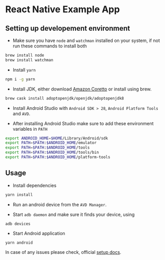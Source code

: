 # React Native Example App


## Setting up developement environment

- Make sure you have `node` and `watchman` installed on your system, if not run these commands to install both

```sh
brew install node
brew install watchman
```

- Install `yarn`

```sh
npm i -g yarn
```

- Install JDK, either download [Amazon Coretto](https://docs.aws.amazon.com/corretto/latest/corretto-11-ug/downloads-list.html) or install using brew.

```sh
brew cask install adoptopenjdk/openjdk/adoptopenjdk8
```

- Install Android Studio with `Android SDK > 28`, `Android Platform Tools` and `AVD`.

- After installing Android Studio make sure to add these environment variables in `PATH`

```sh
export ANDROID_HOME=$HOME/Library/Android/sdk
export PATH=$PATH:$ANDROID_HOME/emulator
export PATH=$PATH:$ANDROID_HOME/tools
export PATH=$PATH:$ANDROID_HOME/tools/bin
export PATH=$PATH:$ANDROID_HOME/platform-tools
```

## Usage

- Install dependencies

```sh
yarn install
```

- Run an android device from the `AVD Manager`.

- Start `adb daemon` and make sure it finds your device, using


```sh
adb devices
```

- Start Android application

```
yarn android
```

In case of any issues please check, official [setup docs](https://reactnative.dev/docs/environment-setup).